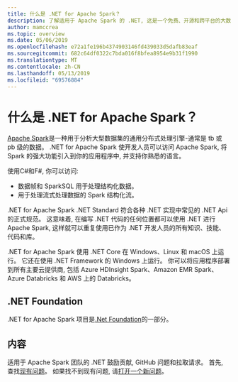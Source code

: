 ```yaml
---
title: 什么是 .NET for Apache Spark？
description: 了解适用于 Apache Spark 的 .NET, 这是一个免费、开源和跨平台的大数据分析框架, 可在任何编写 .NET 代码的地方使用 Spark。
author: mamccrea
ms.topic: overview
ms.date: 05/06/2019
ms.openlocfilehash: e72a1fe196b4374903146fd439033d5dafb83eaf
ms.sourcegitcommit: 682c64df0322c7bda016f8bfea8954e9b31f1990
ms.translationtype: MT
ms.contentlocale: zh-CN
ms.lasthandoff: 05/13/2019
ms.locfileid: "69576884"
---
```

# <a name="what-is-net-for-apache-spark"></a>什么是 .NET for Apache Spark？

[Apache Spark](https://spark.apache.org/)是一种用于分析大型数据集的通用分布式处理引擎-通常是 tb 或 pb 级的数据。 .NET for Apache Spark 使开发人员可以访问 Apache Spark, 将 Spark 的强大功能引入到你的应用程序中, 并支持你熟悉的语言。

使用C#和F#, 你可以访问:

* 数据帧和 SparkSQL 用于处理结构化数据。
* 用于处理流式处理数据的 Spark 结构化流。

.NET for Apache Spark .NET Standard 符合各种 .NET 实现中常见的 .NET Api 的正式规范。 这意味着, 在编写 .NET 代码的任何位置都可以使用 .NET 进行 Apache Spark, 这样就可以重复使用已作为 .NET 开发人员的所有知识、技能、代码和库。

.NET for Apache Spark 使用 .NET Core 在 Windows、Linux 和 macOS 上运行。 它还在使用 .NET Framework 的 Windows 上运行。 你可以将应用程序部署到所有主要云提供商, 包括 Azure HDInsight Spark、Amazon EMR Spark、Azure Databricks 和 AWS 上的 Databricks。

## <a name="net-foundation"></a>.NET Foundation

.NET for Apache Spark 项目是[.Net Foundation](https://www.dotnetfoundation.org/)的一部分。

## <a name="contributions"></a>内容

适用于 Apache Spark 团队的 .NET 鼓励贡献, GitHub 问题和拉取请求。 首先, 查找[现有问题](https://github.com/dotnet/spark/issues)。 如果找不到现有问题, 请[打开一个新问题](https://github.com/dotnet/spark/issues?utf8=%E2%9C%93&q=is%3Aissue+is%3Aopen+)。
